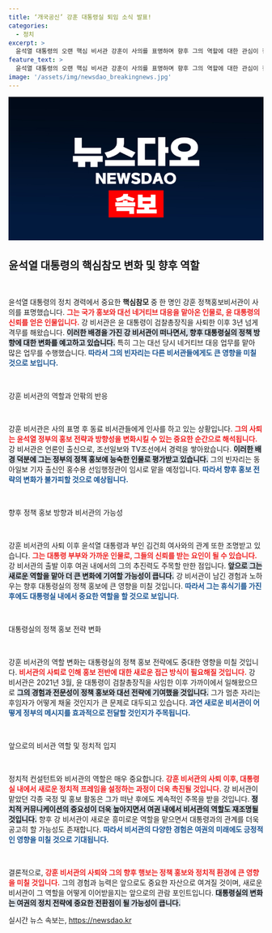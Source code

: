 ```yaml
---
title: ‘개국공신’ 강훈 대통령실 퇴임 소식 발표!
categories:
  - 정치
excerpt: >
  윤석열 대통령의 오랜 핵심 비서관 강훈이 사의를 표명하며 향후 그의 역할에 대한 관심이 집중되고 있다. 네거티브 대응과 국정 홍보를 맡았던 그가 어떤 새로운 방향으로 나아갈지 귀추가 주목된다!
feature_text: >
  윤석열 대통령의 오랜 핵심 비서관 강훈이 사의를 표명하며 향후 그의 역할에 대한 관심이 집중되고 있다. 네거티브 대응과 국정 홍보를 맡았던 그가 어떤 새로운 방향으로 나아갈지 귀추가 주목된다!
image: '/assets/img/newsdao_breakingnews.jpg'
---
```


<p><img src="/assets/img/newsdao_breakingnews.jpg" alt="bookingtag 속보" /></p>

<h2 data-ke-size="size26">윤석열 대통령의 핵심참모 변화 및 향후 역할</h2>

<p data-ke-size="size16">&nbsp;</p>

<p>윤석열 대통령의 정치 경력에서 중요한 <strong>핵심참모</strong> 중 한 명인 강훈 정책홍보비서관이 사의를 표명했습니다. <b><span style="color: #ee2323;">그는 국가 홍보와 대선 네거티브 대응을 맡아온 인물로, 윤 대통령의 신뢰를 얻은 인물입니다.</span></b> 강 비서관은 윤 대통령이 검찰총장직을 사퇴한 이후 3년 넘게 격무를 해왔습니다. <b><span style="background-color: #21538527;">이러한 배경을 가진 강 비서관이 떠나면서, 향후 대통령실의 정책 방향에 대한 변화를 예고하고 있습니다.</span></b> 특히 그는 대선 당시 네거티브 대응 업무를 맡아 많은 업무를 수행했습니다. <b><span style="color: #1a5490;">따라서 그의 빈자리는 다른 비서관들에게도 큰 영향을 미칠 것으로 보입니다.</span></b></p>

<p data-ke-size="size16">&nbsp;</p>

<p>강훈 비서관의 역할과 안팎의 반응 </p>

<p data-ke-size="size16">&nbsp;</p>

<p>강훈 비서관은 사의 표명 후 동료 비서관들에게 인사를 하고 있는 상황입니다. <b><span style="color: #ee2323;">그의 사퇴는 윤석열 정부의 홍보 전략과 방향성을 변화시킬 수 있는 중요한 순간으로 해석됩니다.</span></b> 강 비서관은 언론인 출신으로, 조선일보와 TV조선에서 경력을 쌓아왔습니다. <b><span style="background-color: #21538527;">이러한 배경 덕분에 그는 정부의 정책 홍보에 능숙한 인물로 평가받고 있습니다.</span></b> 그의 빈자리는 동아일보 기자 출신인 홍수용 선임행정관이 임시로 맡을 예정입니다. <b><span style="color: #1a5490;">따라서 향후 홍보 전략의 변화가 불가피할 것으로 예상됩니다.</span></b></p>

<p data-ke-size="size16">&nbsp;</p>

<p>향후 정책 홍보 방향과 비서관의 가능성</p>

<p data-ke-size="size16">&nbsp;</p>

<p>강훈 비서관의 사퇴 이후 윤석열 대통령과 부인 김건희 여사와의 관계 또한 조명받고 있습니다. <b><span style="color: #ee2323;">그는 대통령 부부와 가까운 인물로, 그들의 신뢰를 받는 요인이 될 수 있습니다.</span></b> 강 비서관의 출발 이후 여권 내에서의 그의 추진력도 주목할 만한 점입니다. <b><span style="background-color: #21538527;">앞으로 그는 새로운 역할을 맡아 더 큰 변화에 기여할 가능성이 큽니다.</span></b> 강 비서관이 남긴 경험과 노하우는 향후 대통령실의 정책 홍보에 큰 영향을 미칠 것입니다. <b><span style="color: #1a5490;">따라서 그는 휴식기를 가진 후에도 대통령실 내에서 중요한 역할을 할 것으로 보입니다.</span></b></p>

<p data-ke-size="size16">&nbsp;</p>

<p>대통령실의 정책 홍보 전략 변화</p>

<p data-ke-size="size16">&nbsp;</p>

<p>강훈 비서관의 역할 변화는 대통령실의 정책 홍보 전략에도 중대한 영향을 미칠 것입니다. <b><span style="color: #ee2323;">비서관의 사퇴로 인해 홍보 전반에 대한 새로운 접근 방식이 필요해질 것입니다.</span></b> 강 비서관은 2021년 3월, 윤 대통령이 검찰총장직을 사임한 이후 가까이에서 일해왔으므로 <b><span style="background-color: #21538527;">그의 경험과 전문성이 정책 홍보와 대선 전략에 기여했을 것입니다.</span></b> 그가 멈춘 자리는 후임자가 어떻게 채울 것인지가 큰 문제로 대두되고 있습니다. <b><span style="color: #1a5490;">과연 새로운 비서관이 어떻게 정부의 메시지를 효과적으로 전달할 것인지가 주목됩니다.</span></b></p>

<p data-ke-size="size16">&nbsp;</p>

<p>앞으로의 비서관 역할 및 정치적 입지</p>

<p data-ke-size="size16">&nbsp;</p>

<p>정치적 컨설턴트와 비서관의 역할은 매우 중요합니다. <b><span style="color: #ee2323;">강훈 비서관의 사퇴 이후, 대통령실 내에서 새로운 정치적 프레임을 설정하는 과정이 더욱 촉진될 것입니다.</span></b> 강 비서관이 맡았던 각종 국정 및 홍보 활동은 그가 떠난 후에도 계속적인 주목을 받을 것입니다. <b><span style="background-color: #21538527;">정치적 커뮤니케이션의 중요성이 더욱 높아지면서 여권 내에서 비서관의 역할도 재조명될 것입니다.</span></b> 향후 강 비서관이 새로운 흥미로운 역할을 맡으면서 대통령과의 관계를 더욱 공고히 할 가능성도 존재합니다. <b><span style="color: #1a5490;">따라서 비서관의 다양한 경험은 여권의 미래에도 긍정적인 영향을 미칠 것으로 기대됩니다.</span></b></p>

<p data-ke-size="size16">&nbsp;</p>

<p>결론적으로, 
<b><span style="color: #ee2323;">강훈 비서관의 사퇴와 그의 향후 행보는 정책 홍보와 정치적 환경에 큰 영향을 미칠 것입니다.</span></b> 그의 경험과 능력은 앞으로도 중요한 자산으로 여겨질 것이며, 새로운 비서관이 그 역할을 어떻게 이어받을지는 앞으로의 관람 포인트입니다. <b><span style="background-color: #21538527;">대통령실의 변화는 여권의 정치 전략에 중요한 전환점이 될 가능성이 큽니다.</span></b></p>
실시간 뉴스 속보는, <a href="https://newsdao.kr" rel="dofollow">https://newsdao.kr</a>


